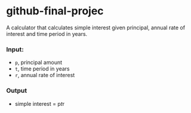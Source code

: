 # github-final-projec
A calculator that calculates simple interest given principal, annual rate of interest and time period in years.

### Input:
* `p`, principal amount
* `t`, time period in years
* `r`, annual rate of interest

### Output
* simple interest = p*t*r
